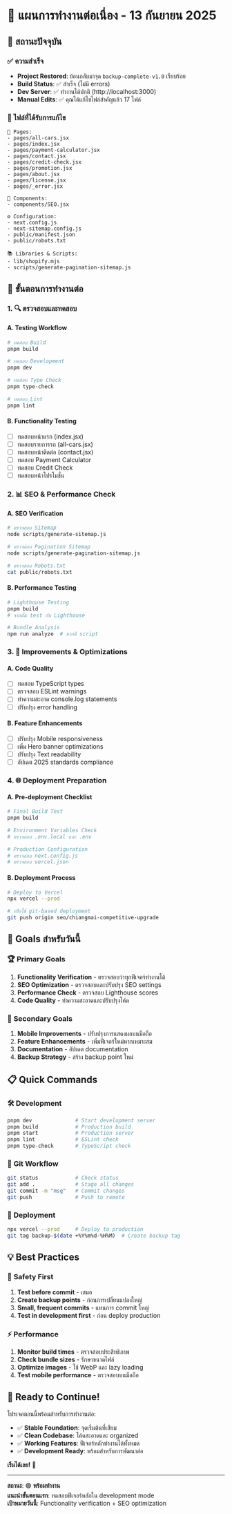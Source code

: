 # 🚀 แผนการทำงานต่อเนื่อง - 13 กันยายน 2025

## 🎯 สถานะปัจจุบัน

### ✅ **ความสำเร็จ**
- **Project Restored**: ย้อนกลับมาจุด `backup-complete-v1.0` เรียบร้อย
- **Build Status**: ✅ สำเร็จ (ไม่มี errors)
- **Dev Server**: ✅ ทำงานได้ปกติ (http://localhost:3000)
- **Manual Edits**: ✅ คุณได้แก้ไขไฟล์สำคัญแล้ว 17 ไฟล์

### 📁 **ไฟล์ที่ได้รับการแก้ไข**
```
📄 Pages:
- pages/all-cars.jsx
- pages/index.jsx  
- pages/payment-calculator.jsx
- pages/contact.jsx
- pages/credit-check.jsx
- pages/promotion.jsx
- pages/about.jsx
- pages/license.jsx
- pages/_error.jsx

🧩 Components:
- components/SEO.jsx

⚙️ Configuration:
- next.config.js
- next-sitemap.config.js
- public/manifest.json
- public/robots.txt

📚 Libraries & Scripts:
- lib/shopify.mjs
- scripts/generate-pagination-sitemap.js
```

## 🚀 **ขั้นตอนการทำงานต่อ**

### 1. 🔍 **ตรวจสอบและทดสอบ**

#### **A. Testing Workflow**
```bash
# ทดสอบ Build
pnpm build

# ทดสอบ Development
pnpm dev

# ทดสอบ Type Check
pnpm type-check

# ทดสอบ Lint
pnpm lint
```

#### **B. Functionality Testing**
- [ ] ทดสอบหน้าแรก (index.jsx)
- [ ] ทดสอบรายการรถ (all-cars.jsx)  
- [ ] ทดสอบหน้าติดต่อ (contact.jsx)
- [ ] ทดสอบ Payment Calculator
- [ ] ทดสอบ Credit Check
- [ ] ทดสอบหน้าโปรโมชั่น

### 2. 📊 **SEO & Performance Check**

#### **A. SEO Verification**
```bash
# ตรวจสอบ Sitemap
node scripts/generate-sitemap.js

# ตรวจสอบ Pagination Sitemap  
node scripts/generate-pagination-sitemap.js

# ตรวจสอบ Robots.txt
cat public/robots.txt
```

#### **B. Performance Testing**
```bash
# Lighthouse Testing
pnpm build
# จากนั้น test กับ Lighthouse

# Bundle Analysis
npm run analyze  # หากมี script
```

### 3. 🔧 **Improvements & Optimizations**

#### **A. Code Quality**
- [ ] ทดสอบ TypeScript types
- [ ] ตรวจสอบ ESLint warnings
- [ ] ทำความสะอาด console.log statements
- [ ] ปรับปรุง error handling

#### **B. Feature Enhancements**
- [ ] ปรับปรุง Mobile responsiveness
- [ ] เพิ่ม Hero banner optimizations
- [ ] ปรับปรุง Text readability
- [ ] อัปเดต 2025 standards compliance

### 4. 🌐 **Deployment Preparation**

#### **A. Pre-deployment Checklist**
```bash
# Final Build Test
pnpm build

# Environment Variables Check
# ตรวจสอบ .env.local และ .env

# Production Configuration
# ตรวจสอบ next.config.js
# ตรวจสอบ vercel.json
```

#### **B. Deployment Process**
```bash
# Deploy to Vercel
npx vercel --prod

# หรือใช้ git-based deployment
git push origin seo/chiangmai-competitive-upgrade
```

## 🎯 **Goals สำหรับวันนี้**

### 🏆 **Primary Goals**
1. **Functionality Verification** - ตรวจสอบว่าทุกฟีเจอร์ทำงานได้
2. **SEO Optimization** - ตรวจสอบและปรับปรุง SEO settings
3. **Performance Check** - ตรวจสอบ Lighthouse scores
4. **Code Quality** - ทำความสะอาดและปรับปรุงโค้ด

### 🥈 **Secondary Goals**  
1. **Mobile Improvements** - ปรับปรุงการแสดงผลบนมือถือ
2. **Feature Enhancements** - เพิ่มฟีเจอร์ใหม่หากเหมาะสม
3. **Documentation** - อัปเดต documentation
4. **Backup Strategy** - สร้าง backup point ใหม่

## 📋 **Quick Commands**

### 🛠️ **Development**
```bash
pnpm dev              # Start development server
pnpm build            # Production build
pnpm start            # Production server
pnpm lint             # ESLint check
pnpm type-check       # TypeScript check
```

### 🔄 **Git Workflow**
```bash
git status            # Check status
git add .             # Stage all changes
git commit -m "msg"   # Commit changes
git push              # Push to remote
```

### 🚀 **Deployment**
```bash
npx vercel --prod     # Deploy to production
git tag backup-$(date +%Y%m%d-%H%M)  # Create backup tag
```

## 💡 **Best Practices**

### 🔐 **Safety First**
1. **Test before commit** - เสมอ
2. **Create backup points** - ก่อนการเปลี่ยนแปลงใหญ่
3. **Small, frequent commits** - แทนการ commit ใหญ่
4. **Test in development first** - ก่อน deploy production

### ⚡ **Performance**
1. **Monitor build times** - ตรวจสอบประสิทธิภาพ
2. **Check bundle sizes** - รักษาขนาดไฟล์
3. **Optimize images** - ใช้ WebP และ lazy loading
4. **Test mobile performance** - ตรวจสอบบนมือถือ

## 🎉 **Ready to Continue!**

โปรเจคตอนนี้พร้อมสำหรับการทำงานต่อ:

- ✅ **Stable Foundation**: จุดเริ่มต้นที่เสียม
- ✅ **Clean Codebase**: โค้ดสะอาดและ organized
- ✅ **Working Features**: ฟีเจอร์หลักทำงานได้ทั้งหมด
- ✅ **Development Ready**: พร้อมสำหรับการพัฒนาต่อ

**เริ่มได้เลย!** 🚀

---

**สถานะ**: 🟢 **พร้อมทำงาน**  
**แนะนำขั้นตอนแรก**: ทดสอบฟีเจอร์หลักใน development mode  
**เป้าหมายวันนี้**: Functionality verification + SEO optimization